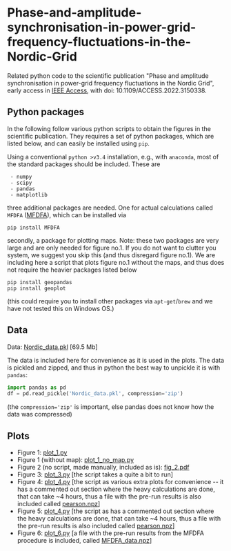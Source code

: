 # Phase-and-amplitude-synchronisation-in-power-grid-frequency-fluctuations-in-the-Nordic-Grid
Related python code to the scientific publication "Phase and amplitude synchronisation in power-grid frequency fluctuations in the Nordic Grid", early access in [IEEE Access](https://doi.org/10.1109/ACCESS.2022.3150338), with doi: 10.1109/ACCESS.2022.3150338.

## Python packages
In the following follow various python scripts to obtain the figures in the scientific publication. They requires a set of python packages, which are listed below, and can easily be installed using `pip`.

Using a conventional `python >v3.4` installation, e.g., with `anaconda`, most of the standard packages should be included. These are

```code
 - numpy
 - scipy
 - pandas
 - matplotlib
```

three additional packages are needed. One for actual calculations called `MFDFA` ([MFDFA](https://github.com/LRydin/MFDFA)), which can be installed via


```code
pip install MFDFA
```

secondly, a package for plotting maps. Note: these two packages are very large and are only needed for figure no.1. If you do not want to clutter you system, we suggest you skip this (and thus disregard figure no.1). We are including here a script that plots figure no.1 without the maps, and thus does not require the heavier packages listed below

```code
pip install geopandas
pip install geoplot
```
(this could require you to install other packages via `apt-get`/`brew` and we have not tested this on Windows OS.)

## Data

Data: [Nordic_data.pkl](https://github.com/LRydin/Phase-and-amplitude-synchronisation-in-power-grid-frequency-fluctuations-in-the-Nordic-Grid/blob/main/Nordic_data.pkl) [69.5 Mb]

The data is included here for convenience as it is used in the plots. The data is pickled and zipped, and thus in python the best way to unpickle it is with `pandas`:

```python
import pandas as pd
df = pd.read_pickle('Nordic_data.pkl', compression='zip')
```
(the `compression='zip'` is important, else pandas does not know how the data was compressed)

## Plots

 - Figure 1: [plot_1.py](https://github.com/LRydin/Phase-and-amplitude-synchronisation-in-power-grid-frequency-fluctuations-in-the-Nordic-Grid/blob/main/plot_1.py)
 - Figure 1 (without map): [plot_1_no_map.py](https://github.com/LRydin/Phase-and-amplitude-synchronisation-in-power-grid-frequency-fluctuations-in-the-Nordic-Grid/blob/main/plot_1_no_map.py)
 - Figure 2 (no script, made manually, included as is): [fig_2.pdf](https://github.com/LRydin/Phase-and-amplitude-synchronisation-in-power-grid-frequency-fluctuations-in-the-Nordic-Grid/blob/main/fig_2.pdf)
 - Figure 3: [plot_3.py](https://github.com/LRydin/Phase-and-amplitude-synchronisation-in-power-grid-frequency-fluctuations-in-the-Nordic-Grid/blob/main/plot_3.py) [the script takes a quite a bit to run]
 - Figure 4: [plot_4.py](https://github.com/LRydin/Phase-and-amplitude-synchronisation-in-power-grid-frequency-fluctuations-in-the-Nordic-Grid/blob/main/plot_4.py) [the script as various extra plots for convenience -- it has a commented out section where the heavy calculations are done, that can take ~4 hours, thus a file with the pre-run results is also included called [pearson.npz](https://github.com/LRydin/Phase-and-amplitude-synchronisation-in-power-grid-frequency-fluctuations-in-the-Nordic-Grid/blob/main/pearson.npz)]
 - Figure 5: [plot_4.py](https://github.com/LRydin/Phase-and-amplitude-synchronisation-in-power-grid-frequency-fluctuations-in-the-Nordic-Grid/blob/main/plot_5.py) [the script as has a commented out section where the heavy calculations are done, that can take ~4 hours, thus a file with the pre-run results is also included called [pearson.npz](https://github.com/LRydin/Phase-and-amplitude-synchronisation-in-power-grid-frequency-fluctuations-in-the-Nordic-Grid/blob/main/pearson.npz)]
 - Figure 6: [plot_6.py](https://github.com/LRydin/Phase-and-amplitude-synchronisation-in-power-grid-frequency-fluctuations-in-the-Nordic-Grid/blob/main/plot_6.py) [a file with the pre-run results from the MFDFA procedure is included, called [MFDFA_data.npz](https://github.com/LRydin/Phase-and-amplitude-synchronisation-in-power-grid-frequency-fluctuations-in-the-Nordic-Grid/blob/main/MFDFA_data.npz)]
